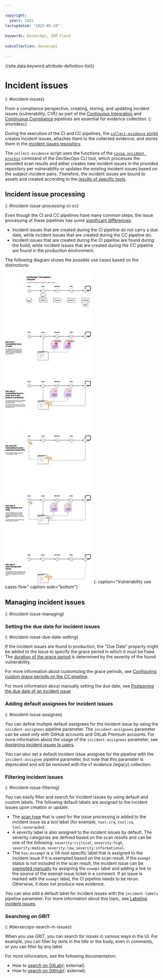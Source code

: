 ```yaml
---

copyright:
  years: 2022
lastupdated: "2022-05-18"

keywords: DevSecOps, IBM Cloud

subcollection: devsecops

---
```


{{site.data.keyword.attribute-definition-list}}

# Incident issues
{: #incident-issues}

From a compliance perspective, creating, storing, and updating incident issues (vulnerability, CVE) as part of the [Continuous Integration](/docs/devsecops?topic=devsecops-cd-devsecops-ci-pipeline) and [Continuous Compliance](/docs/devsecops?topic=devsecops-devsecops-cc-pipeline) pipelines are essential for evidence collection.
{: shortdesc}

During the execution of the CI and CC pipelines, the [`collect-evidence` script](/docs/devsecops?topic=devsecops-devsecops-collect-evidence) creates incident issues, attaches them to the collected evidence, and stores them in the [incident issues repository](/docs/devsecops?topic=devsecops-tutorial-cd-devsecops#devsecops-ci-tool-integration-issues).

The `collect-evidence` script uses the functions of the [`cocoa incident process`](/docs/devsecops?topic=devsecops-cd-devsecops-cli#incident-process) command of the DevSecOps CLI tool, which processes the provided scan results and either creates new incident issues in the provided repository per vulnerability or updates the existing incident issues based on the subject-incident pairs. 
Therefore, the incident issues are bound to assets and created according to the [results of specific tools](/docs/devsecops?topic=devsecops-devsecops-issues-due-date#processing-results-issues).

## Incident issue processing
{: #incident-issue-processing-ci-cc}

Even though the CI and CC pipelines have many common steps, the issue processing of these pipelines has some [significant differences](/docs/devsecops?topic=devsecops-devsecops-issues-due-date#due-date-ci-cc):
* Incident issues that are created during the CI pipeline do not carry a due date, while incident issues that are created during the CC pipeline do.
* Incident issues that are created during the CI pipeline are found during the build, while incident issues that are created during the CC pipeline are found in the production environment.

The following diagram shows the possible use cases based on the distinctions:

![Vulnerability use cases flow](images/devsecops-vulnerability-usecases-flow.png "Vulnerability use cases flow")
{: caption="Vulnerability use cases flow" caption-side="bottom"}

## Managing incident issues
{: #incident-issue-managing}

### Setting the due date for incident issues
{: #incident-issue-due-date-setting}

If the incident issues are found in production, the "Due Date" property might be added to the issue to specify the grace period in which it must be fixed. The [duration of the grace period](/docs/devsecops?topic=devsecops-devsecops-issues-due-date#grace-period-duration) is determined by the severity of the found vulnerability.

For more information about customizing the grace periods, see [Configuring custom grace periods on the CC pipeline](/docs/devsecops?topic=devsecops-configure-custom-grace-period).

For more information about manually setting the due date, see [Postponing the due date of an incident issue](/docs/devsecops?topic=devsecops-due-date-postpone)

### Adding default assignees for incident issues
{: #incident-issue-assignee}

You can define multiple default assignees for the incident issue by using the `incident-assignees` pipeline parameter. The `incident-assignees` parameter can be used only with GitHub accounts and GitLab Premium accounts. For more information about the usage of the `incident-assignees` parameter, see [Assigning incident issues to users](/docs/devsecops?topic=devsecops-assign-incident-issues).

You can also set a default incident issue assignee for the pipeline with the `incident-assignee` pipeline parameter, but note that this parameter is deprecated and will be removed with the v1 evidence (legacy) collection.

### Filtering incident issues
{: #incident-issue-filtering}

You can easily filter and search for incident issues by using default and custom labels. The following default labels are assigned to the incident issues upon creation or update:
- The [scan type](/docs/devsecops?topic=devsecops-devsecops-issues-due-date#due-date-supported-tools) that is used for the issue processing is added to the incident issue as a tool label (for example, `tool:cra`, `tool:va`, `tool:sonarqube`).
- A severity label is also assigned to the incident issues by default. The severity categories are defined based on the scan results and can be one of the following: `severity:critical`, `severity:high`, `severity:medium`, `severity:low`, `severity:informational`.
- The `has-excempt` is a VA tool-specific label that is assigned to the incident issue if it is exempted based on the scan result. If the `exempt` status is not included in the scan result, the incident issue can be [exempted manually](/docs/devsecops?topic=devsecops-devsecops-issues-due-date#due-date-issue-options-exempt) by assigning the `exempt` label and adding a link to the source of the exempt issue ticket in a comment. If an issue is marked with the `exempt` label, the CI pipeline needs to be rerun. Otherwise, it does not produce new evidence.

You can also add a default label for incident issues with the `incident-labels` pipeline parameter. For more information about this topic, see [Labeling incident issues](/docs/devsecops?topic=devsecops-label-incident-issues).

### Searching on GRIT
{: #devsecops-search-in-issues}

When you use GRIT, you can search for issues in various ways in the UI. For example, you can filter by texts in the title or the body, even in comments, or you can filter by any label.

For more information, see the following documentation:
- How to [search on GitLab](https://docs.gitlab.com/ee/user/search/#search-issues-and-merge-requests){: external}.
- How to [search on GitHub](https://docs.github.com/en/search-github/searching-on-github/searching-issues-and-pull-requests){: external}.
